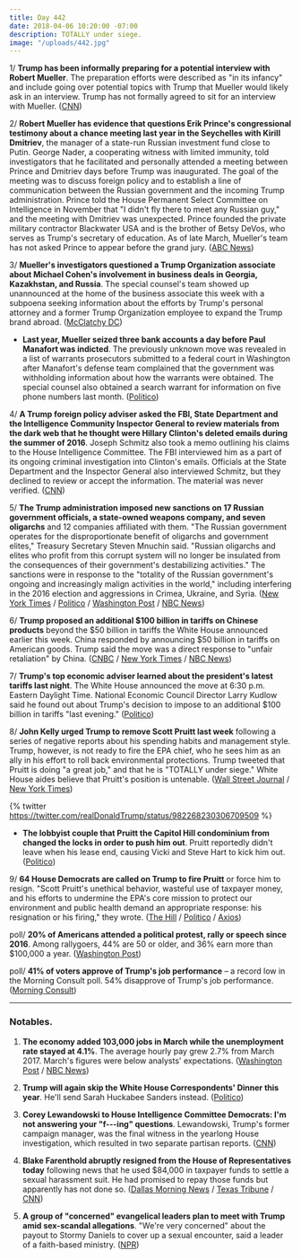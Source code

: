 ```yaml
---
title: Day 442
date: 2018-04-06 10:20:00 -07:00
description: TOTALLY under siege.
image: "/uploads/442.jpg"
---
```


1/ **Trump has been informally preparing for a potential interview with Robert Mueller**. The preparation efforts were described as "in its infancy" and include going over potential topics with Trump that Mueller would likely ask in an interview. Trump has not formally agreed to sit for an interview with Mueller. ([CNN](https://www.cnn.com/2018/04/06/politics/trump-robert-mueller-lawyers/index.html))

2/ **Robert Mueller has evidence that questions Erik Prince's congressional testimony about a chance meeting last year in the Seychelles with Kirill Dmitriev**, the manager of a state-run Russian investment fund close to Putin. George Nader, a cooperating witness with limited immunity, told investigators that he facilitated and personally attended a meeting between Prince and Dmitriev days before Trump was inaugurated. The goal of the meeting was to discuss foreign policy and to establish a line of communication between the Russian government and the incoming Trump administration. Prince told the House Permanent Select Committee on Intelligence in November that "I didn't fly there to meet any Russian guy," and the meeting with Dmitriev was unexpected. Prince founded the private military contractor Blackwater USA and is the brother of Betsy DeVos, who serves as Trump's secretary of education. As of late March, Mueller's team has not asked Prince to appear before the grand jury. ([ABC News](http://abcnews.go.com/Politics/mueller-evidence-raising-questions-prince-testimony-meeting-russian/story?id=54277090))

3/ **Mueller's investigators questioned a Trump Organization associate about Michael Cohen's involvement in business deals in Georgia, Kazakhstan, and Russia**. The special counsel's team showed up unannounced at the home of the business associate this week with a subpoena seeking information about the efforts by Trump's personal attorney and a former Trump Organization employee to expand the Trump brand abroad. ([McClatchy DC](http://www.mcclatchydc.com/news/nation-world/national/article208090764.html))

* **Last year, Mueller seized three bank accounts a day before Paul Manafort was indicted**. The previously unknown move was revealed in a list of warrants prosecutors submitted to a federal court in Washington after Manafort's defense team complained that the government was withholding information about how the warrants were obtained. The special counsel also obtained a search warrant for information on five phone numbers last month. ([Politico](https://www.politico.com/story/2018/04/05/manafort-mueller-moves-to-seize-bank-accounts-505307))

4/ **A Trump foreign policy adviser asked the FBI, State Department and the Intelligence Community Inspector General to review materials from the dark web  that he thought were Hillary Clinton's deleted emails during the summer of 2016**. Joseph Schmitz also took a memo outlining his claims to the House Intelligence Committee. The FBI interviewed him as a part of its ongoing criminal investigation into Clinton's emails. Officials at the State Department and the Inspector General also interviewed Schmitz, but they declined to review or accept the information. The material was never verified. ([CNN](https://www.cnn.com/2018/04/06/politics/joseph-schmitz-trump-adviser-clinton-emails/index.html))

5/ **The Trump administration imposed new sanctions on 17 Russian government officials, a state-owned weapons company, and seven oligarchs** and 12 companies affiliated with them. "The Russian government operates for the disproportionate benefit of oligarchs and government elites," Treasury Secretary Steven Mnuchin said. "Russian oligarchs and elites who profit from this corrupt system will no longer be insulated from the consequences of their government's destabilizing activities." The sanctions were in response to the "totality of the Russian government's ongoing and increasingly malign activities in the world," including interfering in the 2016 election and aggressions in Crimea, Ukraine, and Syria. ([New York Times](https://www.nytimes.com/2018/04/06/us/politics/trump-sanctions-russia-putin-oligarchs.html) / [Politico](https://www.politico.com/story/2018/04/06/trump-targets-putins-closest-advisors-505500) / [Washington Post](https://www.washingtonpost.com/politics/trump-administration-imposes-sweeping-new-sanctions-on-russian-elite/2018/04/06/97df2782-398e-11e8-b57c-9445cc4dfa5e_story.html) / [NBC News](https://www.nbcnews.com/politics/white-house/trump-imposes-major-sanctions-russian-oligarchs-officials-companies-n863271))

6/ **Trump proposed an additional $100 billion in tariffs on Chinese products** beyond the $50 billion in tariffs the White House announced earlier this week. China responded by announcing $50 billion in tariffs on American goods. Trump said the move was a direct response to "unfair retaliation" by China. ([CNBC](https://www.cnbc.com/2018/04/05/trump-asks-us-trade-representative-to-consider-100-billion-in-additional-tariffs-on-chinese-products.html) / [New York Times](https://www.nytimes.com/2018/04/05/business/trump-trade-war-china.html) / [NBC News](https://www.nbcnews.com/politics/donald-trump/trump-looks-impose-additional-100-billion-china-tariffs-n863176))

7/ **Trump's top economic adviser learned about the president's latest tariffs last night**. The White House announced the move at 6:30 p.m. Eastern Daylight Time. National Economic Council Director Larry Kudlow said he found out about Trump's decision to impose to an additional $100 billion in tariffs "last evening." ([Politico](https://www.politico.com/story/2018/04/06/larry-kudlow-response-trump-tariffs-505603))

8/ **John Kelly urged Trump to remove Scott Pruitt last week** following a series of negative reports about his spending habits and management style. Trump, however, is not ready to fire the EPA chief, who he sees him as an ally in his effort to roll back environmental protections. Trump tweeted that Pruitt is doing "a great job," and that he is "TOTALLY under siege." White House aides believe that Pruitt's position is untenable. ([Wall Street Journal](https://www.wsj.com/articles/white-house-chief-of-staff-urges-trump-to-remove-epa-chief-pruitt-1523033081) / [New York Times](https://www.nytimes.com/2018/04/06/us/politics/trump-kelly-pruitt-fired.html))

{% twitter https://twitter.com/realDonaldTrump/status/982268230306709509 %}

* **The lobbyist couple that Pruitt the Capitol Hill condominium from changed the locks in order to push him out**. Pruitt reportedly didn't leave when his lease end, causing Vicki and Steve Hart to kick him out. ([Politico](https://www.politico.com/story/2018/04/06/pruitt-was-the-kato-kaelin-of-capitol-hill-505658))

9/ **64 House Democrats are called on Trump to fire Pruitt** or force him to resign. "Scott Pruitt's unethical behavior, wasteful use of taxpayer money, and his efforts to undermine the EPA's core mission to protect our environment and public health demand an appropriate response: his resignation or his firing," they wrote. ([The Hill](http://thehill.com/policy/energy-environment/382022-64-house-dems-ask-trump-to-fire-pruitt) / [Politico](https://www.politico.com/story/2018/04/06/pruitt-should-resign-nancy-pelosi-505606) / [Axios](https://www.axios.com/house-democrats-scott-pruitt-resign-or-be-fired-283166e5-ff78-45be-b1bb-111c1a0651f4.html))

poll/ **20% of Americans attended a political protest, rally or speech since 2016**. Among rallygoers, 44% are 50 or older, and 36% earn more than $100,000 a year. ([Washington Post](https://www.washingtonpost.com/news/national/wp/2018/04/06/feature/in-reaction-to-trump-millions-of-americans-are-joining-protests-and-getting-political/))

poll/ **41% of voters approve of Trump's job performance** – a record low in the Morning Consult poll. 54% disapprove of Trump's job performance. ([Morning Consult](https://morningconsult.com/2018/04/05/trumps-monthly-approval-rating-hits-record-low-in-march/))

---

### Notables.

1. **The economy added 103,000 jobs in March while the unemployment rate stayed at 4.1%**. The average hourly pay grew 2.7% from March 2017. March's figures were below analysts' expectations. ([Washington Post](https://www.washingtonpost.com/news/wonk/wp/2018/04/06/economists-expect-steady-march-jobs-numbers-amid-market-tumult-and-trade-turmoil/) / [NBC News](https://www.nbcnews.com/business/economy/slow-gains-march-only-103-000-jobs-added-economy-n863256))

2. **Trump will again skip the White House Correspondents' Dinner this year**. He'll send Sarah Huckabee Sanders instead. ([Politico](https://www.politico.com/story/2018/04/06/trump-plans-to-again-skip-the-white-house-correspondents-dinner-505507))

3. **Corey Lewandowski to House Intelligence Committee Democrats: I'm not answering your "f---ing" questions**. Lewandowski, Trump's former campaign manager, was the final witness in the yearlong House investigation, which resulted in two separate partisan reports. ([CNN](https://www.cnn.com/2018/04/05/politics/corey-lewandowski-russia-investigation/index.html))

4. **Blake Farenthold abruptly resigned from the House of Representatives today** following news that he used $84,000 in taxpayer funds to settle a sexual harassment suit. He had promised to repay those funds but apparently has not done so. ([Dallas Morning News](https://www.dallasnews.com/news/politics/2018/04/06/blake-farenthold-resigns-abruptly-congress) / [Texas Tribune](https://www.texastribune.org/2018/04/06/blake-farenthold-retire-congress/) / [CNN](https://www.cnn.com/2018/04/06/politics/blake-farenthold-resigns-congress/index.html))

5. **A group of "concerned" evangelical leaders plan to meet with Trump amid sex-scandal allegations**. "We're very concerned" about the payout to Stormy Daniels to cover up a sexual encounter, said a leader of a faith-based ministry. ([NPR](https://www.npr.org/2018/04/06/599972396/concerned-evangelicals-plan-to-meet-with-trump-as-sex-scandals-swirl))